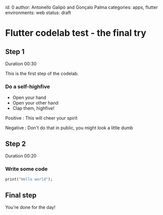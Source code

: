 id: 0
author: Antonello Galipò and Gonçalo Palma
categories: apps, flutter
environments: web
status: draft

# Flutter codelab test - the final try

## Step 1
Duration 00:30

This is the first step of the codelab.
### Do a self-highfive
* Open your hand
* Open your other hand
* Clap them, highfive!

Positive
: This will cheer your spirit

Negative
: Don't do that in public, you might look a little dumb

## Step 2
Duration 00:20

### Write some code
``` dart
print("Hello world");
```

## Final step
You're done for the day!